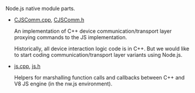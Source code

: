 Node.js native module parts.

- [CJSComm.cpp](CJSComm.cpp), [CJSComm.h](CJSComm.h)

  An implementation of C++ device communication/transport layer proxying commands to the JS implementation.
  
  Historically, all device interaction logic code is in C++. But we would like to start coding communication/transport layer variants using Node.js.
  
- [js.cpp](js.cpp), [js.h](js.h)

  Helpers for marshalling function calls and callbacks between C++ and V8 JS engine (in the nw.js environment).
